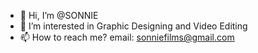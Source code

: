 - 👋 Hi, I’m @SONNIE
- 👀 I’m interested in Graphic Designing and Video Editing
- 📫 How to reach me? email: sonniefilms@gmail.com
